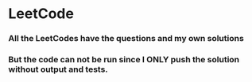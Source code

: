 # LeetCode
### All the LeetCodes have the questions and my own solutions
### But the code can not be run since I ONLY push the solution without output and tests.
